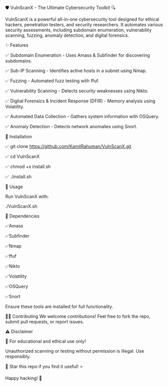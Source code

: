 🛡️ VulnScanX - The Ultimate Cybersecurity Toolkit 🔍

VulnScanX is a powerful all-in-one cybersecurity tool designed for ethical hackers, penetration testers, and security researchers. It automates various security assessments, including subdomain enumeration, vulnerability scanning, fuzzing, anomaly detection, and digital forensics.

✨ Features

✅ Subdomain Enumeration - Uses Amass & Subfinder for discovering subdomains.

✅ Sub-IP Scanning - Identifies active hosts in a subnet using Nmap.

✅ Fuzzing - Automated fuzz testing with ffuf.

✅ Vulnerability Scanning - Detects security weaknesses using Nikto.

✅ Digital Forensics & Incident Response (DFIR) - Memory analysis using Volatility.

✅ Automated Data Collection - Gathers system information with OSQuery.

✅ Anomaly Detection - Detects network anomalies using Snort.

📌 Installation

✅ git clone https://github.com/KamilRahuman/VulnScanX.git  

✅ cd VulnScanX  

✅ chmod +x install.sh  

✅ ./install.sh  

🚀 Usage

Run VulnScanX with:

./VulnScanX.sh

🔗 Dependencies

✅Amass

✅Subfinder

✅Nmap

✅ffuf

✅Nikto

✅Volatility

✅OSQuery

✅Snort

Ensure these tools are installed for full functionality.

👨‍💻 Contributing
We welcome contributions! Feel free to fork the repo, submit pull requests, or report issues.

⚠️ Disclaimer

🔴 For educational and ethical use only!

Unauthorized scanning or testing without permission is illegal. Use responsibly.

🌟 Star this repo if you find it useful! ⭐

Happy hacking! 🚀
